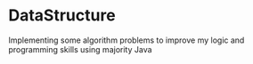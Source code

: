 # DataStructure
Implementing some algorithm problems to improve my logic and programming skills using majority Java
